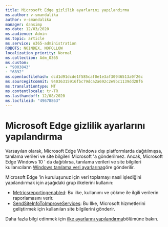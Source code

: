 ```yaml
---
title: Microsoft Edge gizlilik ayarlarını yapılandırma
ms.author: v-smandalika
author: v-smandalika
manager: dansimp
ms.date: 12/03/2020
ms.audience: Admin
ms.topic: article
ms.service: o365-administration
ROBOTS: NOINDEX, NOFOLLOW
localization_priority: Normal
ms.collection: Adm_O365
ms.custom:
- "9003843"
- "6892"
ms.openlocfilehash: dcd1d91dcde1f585caf0e1e3af30946513a0f26c
ms.sourcegitcommit: 94036315916fbc79dca2a692c2e9bc1139dd28f6
ms.translationtype: MT
ms.contentlocale: tr-TR
ms.lasthandoff: 12/08/2020
ms.locfileid: "49678863"
---
```

# <a name="microsoft-edge-configure-privacy-settings"></a>Microsoft Edge gizlilik ayarlarını yapılandırma

Varsayılan olarak, Microsoft Edge Windows dışı platformlarda dağıtılmışsa, tanılama verileri ve site bilgileri Microsoft 'a gönderilmez. Ancak, Microsoft Edge Windows 10 ' da dağıtılırsa, tanılama verileri ve site bilgileri kullanıcıların [Windows tanılama veri ayarlarına](https://docs.microsoft.com/windows/privacy/configure-windows-diagnostic-data-in-your-organization)göre gönderilir.

Microsoft Edge 'in kuruluşunuz için veri toplamayı nasıl işlediğini yapılandırmak için aşağıdaki grup ilkelerini kullanın:
- [Metricsreportingenabled](https://docs.microsoft.com/DeployEdge/microsoft-edge-policies#metricsreportingenabled): Bu ilke, kullanımı ve çökme ile ilgili verilerin raporlamasını verir.
- [SendSiteInfoToImproveServices](https://docs.microsoft.com/DeployEdge/microsoft-edge-policies#sendsiteinfotoimproveservices): Bu Ilke, Microsoft hizmetlerini geliştirmek için kullanılan site bilgilerini gönderir.

Daha fazla bilgi edinmek için [ilke ayarlarını yapılandırma](https://docs.microsoft.com/deployedge/microsoft-edge-enterprise-privacy-settings#configure-policy-settings)bölümüne bakın.